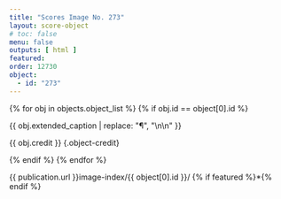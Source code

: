 ```yaml
---
title: "Scores Image No. 273"
layout: score-object
# toc: false
menu: false
outputs: [ html ]
featured: 
order: 12730
object:
  - id: "273"
---
```


{% for obj in objects.object_list %}
{% if obj.id == object[0].id %}

{{ obj.extended_caption | replace: "¶", "\n\n" }}

{{ obj.credit }} {.object-credit}

{% endif %}
{% endfor %}

<div class="object-credit object-url is-print-only">

{{ publication.url }}image-index/{{ object[0].id }}/ {% if featured %}*{% endif %}

</div>
